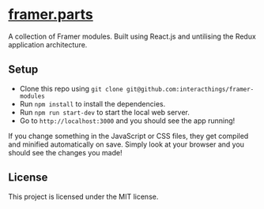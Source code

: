 # [framer.parts](http://framer.parts)

A collection of Framer modules. Built using React.js and untilising the Redux application architecture.

## Setup

- Clone this repo using `git clone git@github.com:interacthings/framer-modules`
- Run `npm install` to install the dependencies.
- Run `npm run start-dev` to start the local web server.
- Go to `http://localhost:3000` and you should see the app running!

If you change something in the JavaScript or CSS files, they get compiled and minified automatically on save. Simply look at your browser and you should see the changes you made!

## License

This project is licensed under the MIT license.

